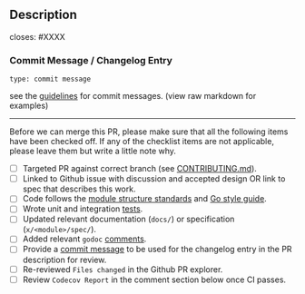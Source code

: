 <!-- < < < < < < < < < < < < < < < < < < < < < < < < < < < < < < < < < ☺
v                               ✰  Thanks for creating a PR! ✰
v    Before smashing the submit button please review the checkboxes.
v    If a checkbox is n/a - please still include it but + a little note why
☺ > > > > > > > > > > > > > > > > > > > > > > > > > > > > > > > > >  -->

## Description

<!-- Add a description of the changes that this PR introduces and the files that
are the most critical to review.
-->

closes: #XXXX


### Commit Message / Changelog Entry

```text
type: commit message
```

see the [guidelines](https://github.com/cosmos/ibc-go/blob/main/docs/dev/pull-requests.md#commit-messages) for commit messages. (view raw markdown for examples)


<!--
Example commit messages:

fix: skip emission of unpopulated memo field in ics20
deps: updating sdk to v0.46.4
chore: removed unused variables
e2e: adding e2e upgrade test for ibc-go/v6
docs: ics27 v6 documentation updates
feat: add semantic version utilities for e2e tests
feat(api)!: this is an api breaking feature
fix(statemachine)!: this is a statemachine breaking fix
-->

---

Before we can merge this PR, please make sure that all the following items have been
checked off. If any of the checklist items are not applicable, please leave them but
write a little note why.

- [ ] Targeted PR against correct branch (see [CONTRIBUTING.md](https://github.com/cosmos/ibc-go/blob/main/docs/dev/pull-requests.md#pull-request-targeting)).
- [ ] Linked to Github issue with discussion and accepted design OR link to spec that describes this work.
- [ ] Code follows the [module structure standards](https://github.com/cosmos/cosmos-sdk/blob/main/docs/build/building-modules/11-structure.md) and [Go style guide](../docs/dev/go-style-guide.md).
- [ ] Wrote unit and integration [tests](https://github.com/cosmos/ibc-go/blob/main/testing/README.md#ibc-testing-package).
- [ ] Updated relevant documentation (`docs/`) or specification (`x/<module>/spec/`).
- [ ] Added relevant `godoc` [comments](https://blog.golang.org/godoc-documenting-go-code).
- [ ] Provide a [commit message](https://github.com/cosmos/ibc-go/blob/main/docs/dev/pull-requests.md#commit-messages) to be used for the changelog entry in the PR description for review.
- [ ] Re-reviewed `Files changed` in the Github PR explorer.
- [ ] Review `Codecov Report` in the comment section below once CI passes.
